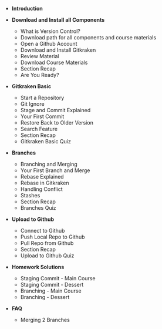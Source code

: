 * **Introduction**

* **Download and Install all Components**
  * What is Version Control?  
  * Download path for all components and course materials  
  * Open a Github Account  
  * Download and Install Gitkraken  
  * Review Material  
  * Download Course Materials  
  * Section Recap  
  * Are You Ready?  

* **Gitkraken Basic**
  * Start a Repository  
  * Git Ignore  
  * Stage and Commit Explained  
  * Your First Commit  
  * Restore Back to Older Version  
  * Search Feature  
  * Section Recap  
  * Gitkraken Basic Quiz  

* **Branches**
  * Branching and Merging  
  * Your First Branch and Merge  
  * Rebase Explained  
  * Rebase in Gitkraken  
  * Handling Conflict  
  * Stashes  
  * Section Recap  
  * Branches Quiz  

* **Upload to Github**
  * Connect to Github  
  * Push Local Repo to Github  
  * Pull Repo from Github  
  * Section Recap  
  * Upload to Github Quiz  

* **Homework Solutions**
  * Staging Commit - Main Course  
  * Staging Commit - Dessert  
  * Branching - Main Course  
  * Branching - Dessert  

* **FAQ**
  * Merging 2 Branches  
